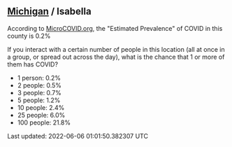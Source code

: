 
## [Michigan](/united-states/michigan) / Isabella

According to [MicroCOVID.org](http://microcovid.org),
the "Estimated Prevalence" of COVID in this county is 0.2%

If you interact with a certain number of people in this location
(all at once in a group, or spread out across the day), what is the chance that
1 or more of them has COVID?

- 1 person: 0.2%
- 2 people: 0.5%
- 3 people: 0.7%
- 5 people: 1.2%
- 10 people: 2.4%
- 25 people: 6.0%
- 100 people: 21.8%

Last updated: 2022-06-06 01:01:50.382307 UTC
